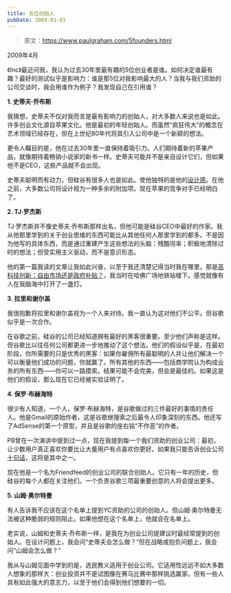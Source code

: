 ```yaml
---
title: 五位创始人
pubDate: 2009-01-01
---
```


> 原文：https://www.paulgraham.com/5founders.html 

            
2009年4月

《Inc》最近问我，我认为过去30年里最有趣的5位创业者是谁。如何决定谁最有趣？最好的测试似乎是影响力：谁是那5位对我影响最大的人？当我与我们资助的公司交谈时，我会用谁作为例子？我发现自己在引用谁？

**1. 史蒂夫·乔布斯**

我猜想，史蒂夫不仅对我而言是最有影响力的创始人，对大多数人来说也是如此。许多创业文化源自苹果文化。他是最初的年轻创始人。而虽然“疯狂伟大”的概念在艺术领域已经存在，但在上世纪80年代将其引入公司中是一个新颖的想法。

更令人瞩目的是，他在过去30年里一直保持着吸引力。人们期待着新的苹果产品，就像期待着畅销小说家的新书一样。史蒂夫可能并不是亲自设计它们，但如果他不是CEO，这些产品就不会出现。

史蒂夫聪明而有动力，但硅谷有很多人也是如此。使他独特的是他的[设计感](taste.html)。在他之前，大多数公司将设计视为一种多余的附加项。现在苹果的竞争对手已经明白了。

**2. TJ·罗杰斯**

TJ·罗杰斯并不像史蒂夫·乔布斯那样出名，但他可能是硅谷CEO中最好的作家。我从他那里学到的关于创业思维的东西可能比从其他任何人那里学到的都多。不是因为他写的具体东西，而是通过重建产生这些想法的头脑：残酷坦率；积极地清除过时的想法；但受实用主义驱动，而不是意识形态。

他的第一篇我读的文章让我如此兴奋，以至于我还清楚记得当时我在哪里。那是[高科技创新：自由市场还是政府补贴？](http://www.cypress.com/?rID=34993)，我当时在哈佛广场地铁站楼下。感觉就像有人在我脑海中打开了一盏灯。

**3. 拉里和谢尔盖**

我很抱歉将拉里和谢尔盖视为一个人来对待。我一直认为这对他们不公平。但谷歌似乎是一次合作。

在谷歌之前，硅谷的公司已经知道拥有最好的黑客很重要。至少他们声称是这样。但谷歌比以往任何公司都更进一步地推动了这个想法。他们的假设似乎是，在最初阶段，你所需要的只是优秀的黑客：如果你雇佣所有最聪明的人并让他们解决一个可以衡量他们成功的问题，你就赢了。所有其他的东西——包括商学院认为构成业务的所有东西——你可以一路摸索。结果可能不会完美，但会是最佳的。如果这是他们的假设，那么现在它已经被实验证明了。

**4. 保罗·布赫海特**

很少有人知道，一个人，保罗·布赫海特，是谷歌做过的三件最好的事情的责任人。他是Gmail的原始作者，这是谷歌继搜索之后最令人印象深刻的东西。他还写了AdSense的第一个原型，并且是谷歌的座右铭“不作恶”的作者。

PB曾在一次演讲中提到过一点，现在我提到每一个我们资助的创业公司：最初，让少数用户真正喜欢你要比让大量用户有点喜欢你更好。如果我只能告诉创业公司[十句话](13sentences.html)，这将是其中之一。

现在他是一个名为Friendfeed的创业公司的联合创始人。它只有一年的历史，但硅谷的每个人都在关注他们。一个负责谷歌三项最重要创意的人将会提出更多。

**5. 山姆·奥尔特曼**

有人告诉我不应该在这个名单上提到YC资助的公司的创始人。但山姆·奥尔特曼无法被这种脆弱的规则阻止。如果他想在这个名单上，他就会在名单上。

老实说，山姆和史蒂夫·乔布斯一样，是我在为创业公司提建议时最经常提到的创始人。在设计问题上，我会问“史蒂夫会怎么做？”但在战略或抱负问题上，我会问“山姆会怎么做？”

我从与山姆见面中学到的是，选民教义适用于创业公司。它适用性远远不如大多数人想象的那样大：创业投资并不是试图像在赛马比赛中那样挑选赢家。但有一些人具有如此强大的意志力，以至于他们会得到他们想要的一切。
